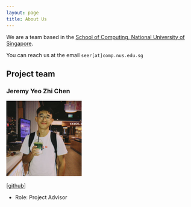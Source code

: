 ```yaml
---
layout: page
title: About Us
---
```


We are a team based in the [School of Computing, National University of Singapore](http://www.comp.nus.edu.sg).

You can reach us at the email `seer[at]comp.nus.edu.sg`

## Project team

### Jeremy Yeo Zhi Chen 

<img src="images/rgbpokka.png" width="200px">

[[github](https://github.com/rgbpokka)]
* Role: Project Advisor


